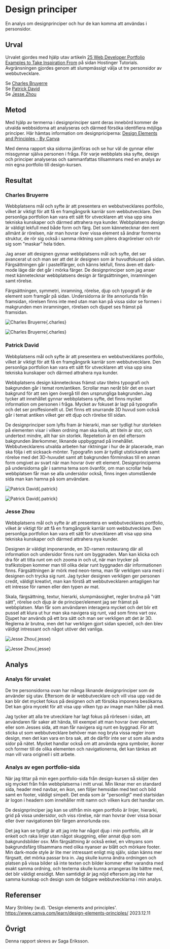 Design principer
=======================

En analys om designprinciper och hur de kan komma att användas i personsidor.

Urval
-----------------------

Urvalet gjordes med hjälp utav artikeln [25 Web Developer Portfolio Examples to Take Inspiration From](https://www.hostinger.com/tutorials/web-developer-portfolio#1_Charles_Bruyerre "Hostinger Tutorials") på sidan Hostinger Tutorials. Avgränsningen gjordes genom att slumpmässigt välja ut tre personsidor av webbutvecklare.

Se [Charles Bruyerre](https://itssharl.ee/fr "nr1")  
Se [Patrick David](https://bepatrickdavid.com "nr2")                                               
Se [Jesse Zhou](https://jesse-zhou.com/ "nr3")

Metod
-----------------------

Med hjälp av termerna i designprinciper samt deras innebörd kommer de utvalda webbsidorna att analyseras och därmed försöka identifiera möjliga principer.
Här hämtas information om designpriciperna: [Design Elements and Principles - By Canva](https://www.canva.com/learn/design-elements-principles/ "Canva") 

 Med denna rapport ska sidorna jämföras och se hur väl de gynnar eller missgynnar själva personen i fråga. För varje webbplats ska syfte, design och principer analyseras och sammanfattas tillsammans med en analys av min egna portfolio till design-kursen. 

Resultat
-----------------------

<h3>Charles Bruyerre</h3>

Webbplatsens mål och syfte är att presentera en webbutvecklares portfolio, vilket är viktigt för att få en framgångsrik karriär som webbutvecklare. Den personliga portfolion kan vara ett sätt för utvecklaren att visa upp sina tekniska kunskaper och därmed attrahera nya kunder. Webbplatsens design är väldigt lekfull med både form och färg. Det som kännetecknar den rent allmänt är rörelsen, när man hovrar över vissa element så ändrar formerna struktur, de rör sig också i samma riktning som pilens dragrörelser och rör sig som "maskar" hela tiden.

Jag anser att designen gynnar webbplatsens mål och syfte, det ser avancerat ut och man ser att det är designen som är huvudfokuset på sidan. Färgsättningen går i pastellfärger, och känns lekfull, finns även ett dark-mode läge där det går i mörka färger. 
De designprinciper som jag anser mest kännetecknar webbplatsens design är färgsättningen, inramningen samt rörelse. 

Färgsättningen, symmetri, inramning, rörelse, djup och typografi är de element som framgår på sidan. Undersidorna är lite annorlunda från framsidan, rörelsen finns inte med utan man kan på vissa sidor se formen i makgrunden men inramningen, rörelsen och djupet ses främst på framsidan.

![Charles Bruyerre](%base_url%/image/charles.png){.charles}

![Charles Bruyerre](%base_url%/image/charles2.png){.charles}


<h3>Patrick David</h3>

Webbplatsens mål och syfte är att presentera en webbutvecklares portfolio, vilket är viktigt för att få en framgångsrik karriär som webbutvecklare. Den personliga portfolion kan vara ett sätt för utvecklaren att visa upp sina tekniska kunskaper och därmed attrahera nya kunder.

Webbplatsens design kännetecknas främst utav titelns typografi och bakgrunden går i temat rom/antiken. Scrollar man neråt blir det en svart bakgrund för att sen igen övergå till den ursprungliga bakgrunden.Jag tycker att innehållet gynnar webbplatsens syfte, det finns mycket information om personen i fråga. Mycket av fokuset är lagt på typografin och det ser proffesionellt ut. Det finns ett snurrande 3D huvud som också går i temat antiken vilket ger ett djup och rörelse till sidan.

De designprinciper som lyfts fram är hierarki, man ser tydligt hur storleken på elementen visar i vilken ordning man ska kolla, att titeln är stor,  och undertext mindre, allt har sin storlek. Repetetion är en del eftersom bakgrunden återkommer, liknande uppbyggnad på innehållet. Webbutvecklarens utvalda arbeten har riktningar i hur de är placerade, man ska följa i ett sicksack-mönter. Typografin som är tydligt utstickande samt rörelse med det 3D-huvudet samt att bakgrunden förminskas till en annan form omgivet av svart när man hovrar över ett element. Designprinciperna på undersidorna går i samma tema som övanför, om man scrollar hela webbplatsen får man se alla undersidor också, finns ingen utomstående sida man kan hamna på som användare.

![Patrick David](%base_url%/image/patrick.png){.patrick}

![Patrick David](%base_url%/image/patrick2.png){.patrick}


<h3>Jesse Zhou</h3>

Webbplatsens mål och syfte är att presentera en webbutvecklares portfolio, vilket är viktigt för att få en framgångsrik karriär som webbutvecklare. Den personliga portfolion kan vara ett sätt för utvecklaren att visa upp sina tekniska kunskaper och därmed attrahera nya kunder.

Designen är väldigt imponerande, en 3D-ramen restaurang där all information och undersidor finns runt om byggnaden. Man kan klicka och dra för att titta runt om och zooma in och ut, när man trycker på trafikstolpen kommer man till olika delar runt byggnaden där informationen finns. Färgsättningen är mörk med neon-tema, man får verkligen vara med i designen och trycka sig runt. Jag tycker designen verkligen ger personen credit, väldigt kreativt, man kan förstå att webbutvecklaren antagligen har ett intresse för ramen eller den typen av mat. 

Skala, färgsättning, textur, hierarki, slumpmässighet, regler brutna på "rätt sätt", rörelse och djup är de principer/element jag ser främst på webbplatsen. Man får som användaren interagera mycket och det blir ett pussel att klura ut hur man ska navigera sig runt, vad som finns vart osv. Djupet har används på ett bra sätt och man ser verkligen att det är 3D. Reglerna är brutna, men det har verkligen gjort sidan speciell, och den blev väldigt intressant och något utöver det vanliga. 

![Jesse Zhou](%base_url%/image/jesse.png){.jesse}

![Jesse Zhou](%base_url%/image/jesse2.png){.jesse}

Analys
-----------------------

<h3>Analys för urvalet</h3>

De tre personsidorna ovan har många liknande designprinciper som de använder sig utav. Eftersom de är webbutvecklare och vill visa upp vad de kan blir det mycket fokus på designen och att försöka imponera besökarna. Det kan göra mycekt för att visa upp vilken typ av image man håller på med. 

Jag tycker att alla tre utvecklare har lagt fokus på rörlesen i sidan, att användaren får saker att hända, till exempel att man hovrar över element, eller som Jesses sida, att man får navigera sig runt en byggnad. För att sticka ut som webbutvecklare behöver man nog bryta vissa regler inom design, men det kan vara en bra sak, att de därför inte ser ut som alla andra sidor på nätet.
Mycket handlar också om att använda egna symboler, ikoner och former till de olika elementen och navigationerna, det kan tänkas att man vill vara originell i sitt arbete.


<h3>Analys av egen portfolio-sida</h3>

När jag tittar på min egen portfolio-sida från design-kursen så skiljer den sig mycket från från webbplatserna i mitt urval. Min liknar mer en standard sida, header med navbar, en ikon, sen följer hemsidan med text och bild samt en footer, väldigt simpelt. Det enda som är "personligt" med startsidan är logon i headern som innehåller mitt namn och vilken kurs det handlar om. 

De designprinciper jag kan se utifrån min egen portfolio är linjer, hierarki, grid på vissa undersidor, och viss rörelse, när man hovrar över vissa boxar eller över navigationen blir färgen annorlunda osv. 

Det jag kan se tydligt är att jag inte har något djup i min portfolio, allt är enkelt och raka linjer utan något skuggning, eller annat djup som bakgrundsbilder osv. Min färgsättning är också enkel, en vitnyans som bakgrundsfärg tillsammans med olika nyanser av blått och mörkare footer. Min dark-mode style är lite mer intressant enligt mig själv, sidan känns mer färgsatt, det mörka passar bra in. Jag skulle kunna ändra ordningen och platsen på vissa bilder så inte texten och bilder kommer efter varandra med exakt samma ordning, och texterna skulle kunna arrangeras lite bättre med, det blir väldigt ensidigt. Men samtidigt är jag nöjd eftersom jag inte har samma kunskap och design som de tidigare webbutvecklarna i min analys. 

Referenser
-----------------------

Mary Stribley (w.d). 'Design elements and principles'. https://www.canva.com/learn/design-elements-principles/ 2023.12.11


Övrigt
-----------------------

Denna rapport skrevs av Saga Eriksson.
